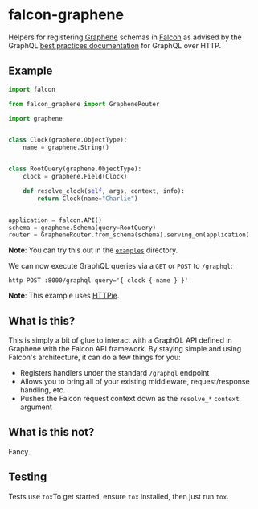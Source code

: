 # falcon-graphene

Helpers for registering [Graphene](http://graphene-python.org/) schemas in [Falcon](https://falconframework.org/) as advised by the GraphQL [best practices documentation](http://graphql.org/learn/serving-over-http/) for GraphQL over HTTP.

## Example

```python
import falcon

from falcon_graphene import GrapheneRouter

import graphene


class Clock(graphene.ObjectType):
    name = graphene.String()


class RootQuery(graphene.ObjectType):
    clock = graphene.Field(Clock)

    def resolve_clock(self, args, context, info):
        return Clock(name="Charlie")


application = falcon.API()
schema = graphene.Schema(query=RootQuery)
router = GrapheneRouter.from_schema(schema).serving_on(application)
```

**Note**: You can try this out in the [`examples`](https://github.com/bendemaree/falcon-graphene/blob/master/examples) directory.

We can now execute GraphQL queries via a `GET` or `POST` to `/graphql`:

```
http POST :8000/graphql query='{ clock { name } }'
```

**Note**: This example uses [HTTPie](https://httpie.org).

## What is this?

This is simply a bit of glue to interact with a GraphQL API defined in Graphene with the Falcon API framework. By staying simple and using Falcon's architecture, it can do a few things for you:

- Registers handlers under the standard `/graphql` endpoint
- Allows you to bring all of your existing middleware, request/response handling, etc.
- Pushes the Falcon request context down as the `resolve_*` `context` argument

## What is this not?

Fancy.

## Testing

Tests use `tox`To get started, ensure `tox` installed, then just run `tox`.
